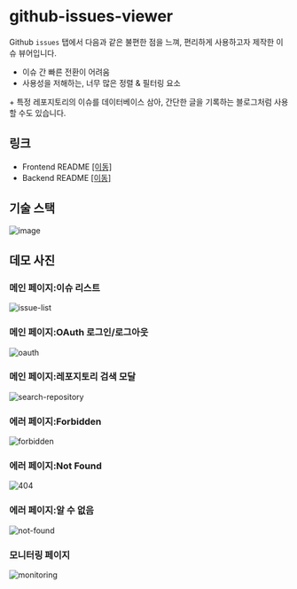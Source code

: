 # github-issues-viewer

Github `issues` 탭에서 다음과 같은 불편한 점을 느껴, 편리하게 사용하고자 제작한 이슈 뷰어입니다.

- 이슈 간 빠른 전환이 어려움
- 사용성을 저해하는, 너무 많은 정렬 & 필터링 요소 

\+ 특정 레포지토리의 이슈를 데이터베이스 삼아, 간단한 글을 기록하는 블로그처럼 사용할 수도 있습니다.

## 링크

- Frontend README [[이동]](https://github.com/junghyunbak/github-issues-viewer/blob/master/client/README.md)
- Backend README [[이동]](https://github.com/junghyunbak/github-issues-viewer/blob/master/server/README.md)

## 기술 스택

![image](https://github.com/junghyunbak/github-issues-viewer/assets/44913775/e8318520-31c5-4453-8d2d-0846e3dd6422)

## 데모 사진

### 메인 페이지:이슈 리스트

![issue-list](https://github.com/junghyunbak/github-issues-viewer/assets/44913775/26645841-8a28-4707-9d83-9c4514b821f4)

### 메인 페이지:OAuth 로그인/로그아웃

![oauth](https://github.com/junghyunbak/github-issues-viewer/assets/44913775/47aad7f0-2f46-4e4c-b405-9d15b034b4da)

### 메인 페이지:레포지토리 검색 모달

![search-repository](https://github.com/junghyunbak/github-issues-viewer/assets/44913775/58787ff5-21a4-417b-a9b0-6ff0eee0b054)

### 에러 페이지:Forbidden

![forbidden](https://github.com/junghyunbak/github-issues-viewer/assets/44913775/a29d4c97-0089-43bc-8903-c7991a8fb4e3)

### 에러 페이지:Not Found

![404](https://github.com/junghyunbak/github-issues-viewer/assets/44913775/d4da51ad-59db-4cae-85d6-cb750a41741b)

### 에러 페이지:알 수 없음

![not-found](https://github.com/junghyunbak/github-issues-viewer/assets/44913775/c3295b78-124b-4f2e-9631-9ec267221a8e)

### 모니터링 페이지

![monitoring](https://github.com/junghyunbak/github-issues-viewer/assets/44913775/5d6f63c1-b8c0-4609-b204-ebca9109af4e)
